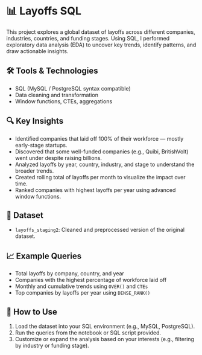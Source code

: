 # 📊 Layoffs  SQL

This project explores a global dataset of layoffs across different companies, industries, countries, and funding stages. Using SQL, I performed exploratory data analysis (EDA) to uncover key trends, identify patterns, and draw actionable insights.

## 🛠 Tools & Technologies
- SQL (MySQL / PostgreSQL syntax compatible)
- Data cleaning and transformation
- Window functions, CTEs, aggregations

## 🔍 Key Insights
- Identified companies that laid off 100% of their workforce — mostly early-stage startups.
- Discovered that some well-funded companies (e.g., Quibi, BritishVolt) went under despite raising billions.
- Analyzed layoffs by year, country, industry, and stage to understand the broader trends.
- Created rolling total of layoffs per month to visualize the impact over time.
- Ranked companies with highest layoffs per year using advanced window functions.

## 📁 Dataset
- `layoffs_staging2`: Cleaned and preprocessed version of the original dataset.

## 📈 Example Queries
- Total layoffs by company, country, and year
- Companies with the highest percentage of workforce laid off
- Monthly and cumulative trends using `OVER()` and `CTEs`
- Top companies by layoffs per year using `DENSE_RANK()`

## 📎 How to Use
1. Load the dataset into your SQL environment (e.g., MySQL, PostgreSQL).
2. Run the queries from the notebook or SQL script provided.
3. Customize or expand the analysis based on your interests (e.g., filtering by industry or funding stage).



